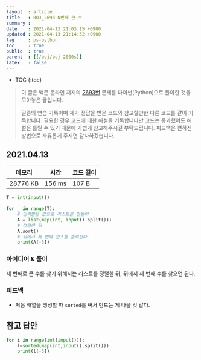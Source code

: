 ```yaml
---
layout  : article
title   : BOJ_2693 N번째 큰 수
summary : 
date    : 2021-04-13 21:03:15 +0900
updated : 2021-04-13 21:14:32 +0900
tag     : ps-python
toc     : true
public  : true
parent  : [[/boj/boj-2000s]]
latex   : false
---
```

* TOC
{:toc}

> 이 글은 백준 온라인 저지의 [2693번](https://www.acmicpc.net/problem/2693) 문제를 파이썬(Python)으로 풀이한 것을 모아놓은 글입니다.
>
> 일종의 연습 기록이며 제가 정답을 받은 코드와 참고할만한 다른 코드를 같이 기록합니다. 필요한 경우 코드에 대한 해설을 기록합니다만 코드는 통과했어도 해설은 틀릴 수 있기 때문에 가볍게 참고해주시길 부탁드립니다. 피드백은 편하신 방법으로 자유롭게 주시면 감사하겠습니다.

## 2021.04.13

| 메모리    | 시간   | 코드 길이 |
| --------- | ------ | --------- |
| 28776 KB  | 156 ms | 107 B     |

```python
T = int(input())

for _ in range(T):
    # 입력받은 값으로 리스트를 만들어
    A = list(map(int, input().split()))
    # 정렬한 뒤
    A.sort()
    # 뒤에서 세 번째 원소를 출력한다.
    print(A[-3])
```

### 아이디어 & 풀이

세 번째로 큰 수를 찾기 위해서는 리스트를 정렬한 뒤, 뒤에서 세 번째 수를 찾으면 된다.

### 피드백

* 처음 배열을 생성할 때 `sorted`를 써서 만드는 게 나을 것 같다.

## 참고 답안

```python
for i in range(int(input())):
    l=sorted(map(int,input().split()))
    print(l[-3])
```
